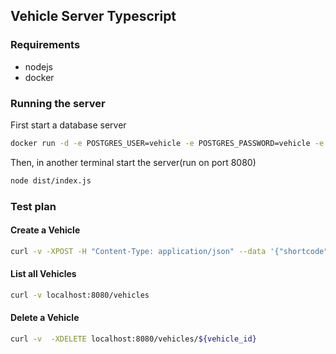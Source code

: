## Vehicle Server Typescript


### Requirements

- nodejs
- docker

### Running the server

First start a database server

```bash
docker run -d -e POSTGRES_USER=vehicle -e POSTGRES_PASSWORD=vehicle -e POSTGRES_DB=vehicle -p 5432:5432 postgis/postgis:16-3.4-alpine
```

Then, in another terminal start the server(run on port 8080)

```bash
node dist/index.js
```

### Test plan

#### Create a Vehicle

```bash
curl -v -XPOST -H "Content-Type: application/json" --data '{"shortcode":"abbc", "battery": 12, "latitude": 53.43, "longitude": 43.43}' localhost:8080/vehicles | jq .
```

#### List all Vehicles

```bash
curl -v localhost:8080/vehicles
```

#### Delete a Vehicle

```bash
curl -v  -XDELETE localhost:8080/vehicles/${vehicle_id}
```
